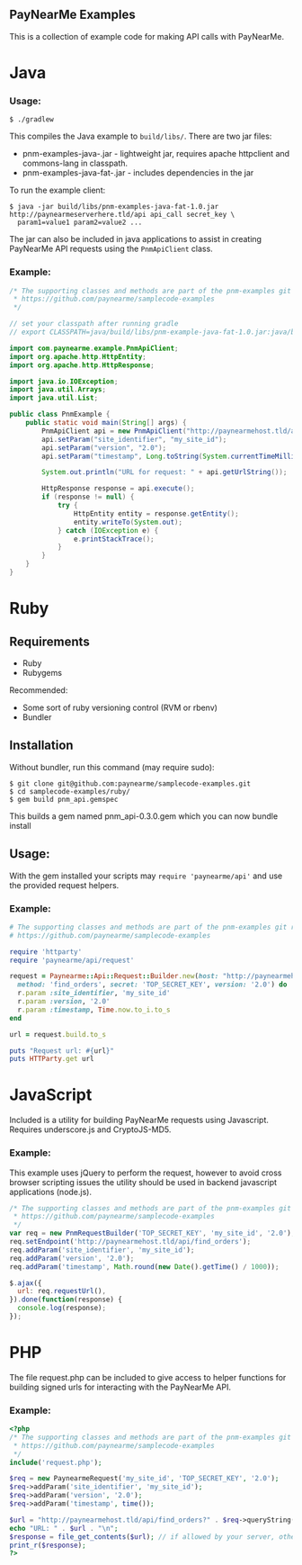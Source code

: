 PayNearMe Examples
------------------

This is a collection of example code for making API calls with PayNearMe.

Java
====

### Usage:

    $ ./gradlew

This compiles the Java example to `build/libs/`.  There are two jar files:

  * pnm-examples-java-<version>.jar - lightweight jar, requires apache httpclient and commons-lang
    in classpath.
  * pnm-examples-java-fat-<version>.jar - includes dependencies in the jar

To run the example client:

    $ java -jar build/libs/pnm-examples-java-fat-1.0.jar http://paynearmeserverhere.tld/api api_call secret_key \
      param1=value1 param2=value2 ...

The jar can also be included in java applications to assist in creating PayNearMe API requests using the `PnmApiClient`
class.

### Example:
```java
/* The supporting classes and methods are part of the pnm-examples git repository
 * https://github.com/paynearme/samplecode-examples
 */

// set your classpath after running gradle
// export CLASSPATH=java/build/libs/pnm-example-java-fat-1.0.jar:java/build/libs/pnm-example-java-1.0.jar:.

import com.paynearme.example.PnmApiClient;
import org.apache.http.HttpEntity;
import org.apache.http.HttpResponse;

import java.io.IOException;
import java.util.Arrays;
import java.util.List;

public class PnmExample {
    public static void main(String[] args) {
        PnmApiClient api = new PnmApiClient("http://paynearmehost.tld/api", "find_orders", "TOP_SECRET_KEY");
        api.setParam("site_identifier", "my_site_id");
        api.setParam("version", "2.0");
        api.setParam("timestamp", Long.toString(System.currentTimeMillis()/1000));

        System.out.println("URL for request: " + api.getUrlString());

        HttpResponse response = api.execute();
        if (response != null) {
            try {
                HttpEntity entity = response.getEntity();
                entity.writeTo(System.out);
            } catch (IOException e) {
                e.printStackTrace();
            }
        }
    }
}
```

# Ruby

## Requirements

- Ruby
- Rubygems

Recommended:
- Some sort of ruby versioning control (RVM or rbenv)
- Bundler

## Installation

Without bundler, run this command (may require sudo):

    $ git clone git@github.com:paynearme/samplecode-examples.git
    $ cd samplecode-examples/ruby/
    $ gem build pnm_api.gemspec

This builds a gem named pnm_api-0.3.0.gem which you can now bundle install

## Usage:

With the gem installed your scripts may `require 'paynearme/api'` and use the provided request helpers.

### Example:

```ruby
# The supporting classes and methods are part of the pnm-examples git repository
# https://github.com/paynearme/samplecode-examples

require 'httparty'
require 'paynearme/api/request'

request = Paynearme::Api::Request::Builder.new(host: "http://paynearmehost.tld/api", 
  method: 'find_orders', secret: 'TOP_SECRET_KEY', version: '2.0') do |r|
  r.param :site_identifier, 'my_site_id'
  r.param :version, '2.0'
  r.param :timestamp, Time.now.to_i.to_s
end

url = request.build.to_s

puts "Request url: #{url}"
puts HTTParty.get url
```

JavaScript
==========

Included is a utility for building PayNearMe requests using Javascript.  Requires underscore.js and CryptoJS-MD5.

### Example:

This example uses jQuery to perform the request, however to avoid cross browser scripting issues the utility should be used in backend javascript applications (node.js).

```javascript
/* The supporting classes and methods are part of the pnm-examples git repository
 * https://github.com/paynearme/samplecode-examples
 */
var req = new PnmRequestBuilder('TOP_SECRET_KEY', 'my_site_id', '2.0');
req.setEndpoint('http://paynearmehost.tld/api/find_orders');
req.addParam('site_identifier', 'my_site_id');
req.addParam('version', '2.0');
req.addParam('timestamp', Math.round(new Date().getTime() / 1000));

$.ajax({
  url: req.requestUrl(),
}).done(function(response) {
  console.log(response);
});
```

PHP
===

The file request.php can be included to give access to helper functions for building signed urls for interacting with the PayNearMe API.

### Example:

```php
<?php
/* The supporting classes and methods are part of the pnm-examples git repository
 * https://github.com/paynearme/samplecode-examples
 */
include('request.php');

$req = new PaynearmeRequest('my_site_id', 'TOP_SECRET_KEY', '2.0');
$req->addParam('site_identifier', 'my_site_id');
$req->addParam('version', '2.0');
$req->addParam('timestamp', time());

$url = "http://paynearmehost.tld/api/find_orders?" . $req->queryString();
echo "URL: " . $url . "\n";
$response = file_get_contents($url); // if allowed by your server, otherwise try other methods.
print_r($response);
?>
```
